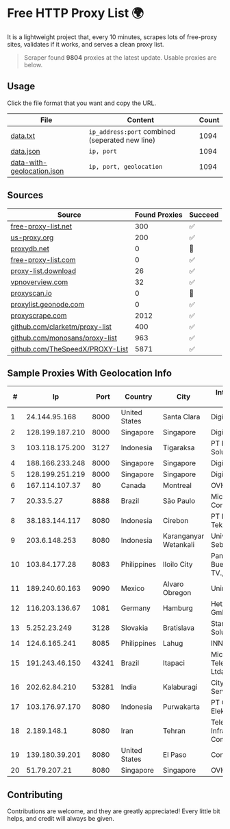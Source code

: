 
# Free HTTP Proxy List 🌍

It is a lightweight project that, every 10 minutes, scrapes lots of free-proxy sites, validates if it works, and serves a clean proxy list.


> Scraper found **9804** proxies at the latest update. Usable proxies are below.

## Usage

Click the file format that you want and copy the URL.


|File|Content|Count|
|----|-------|-----|
|[data.txt](https://raw.githubusercontent.com/themiralay/Proxy-List-World/master/data.txt)|`ip_address:port` combined (seperated new line)|1094|
|[data.json](https://raw.githubusercontent.com/themiralay/Proxy-List-World/master/data.json)|`ip, port`|1094|
|[data-with-geolocation.json](https://raw.githubusercontent.com/themiralay/Proxy-List-World/master/data-with-geolocation.json)|`ip, port, geolocation`|1094|

## Sources

|Source|Found Proxies|Succeed|
|------|-------------|-------|
|[free-proxy-list.net](https://free-proxy-list.net)|300|✅|
|[us-proxy.org](https://www.us-proxy.org)|200|✅|
|[proxydb.net](http://proxydb.net)|0|🚫|
|[free-proxy-list.com](https://free-proxy-list.com/?page=&port=&type%5B%5D=http&type%5B%5D=https&up_time=0&search=Search)|0|✅|
|[proxy-list.download](https://www.proxy-list.download/HTTP)|26|✅|
|[vpnoverview.com](https://vpnoverview.com/privacy/anonymous-browsing/free-proxy-servers)|32|✅|
|[proxyscan.io](https://www.proxyscan.io)|0|🚫|
|[proxylist.geonode.com](https://proxylist.geonode.com/api/proxy-list?limit=300&page=1&sort_by=lastChecked&sort_type=desc&protocols=http,https)|0|✅|
|[proxyscrape.com](https://api.proxyscrape.com/v2/?request=displayproxies&protocol=http&timeout=10000&country=all&ssl=all&anonymity=all)|2012|✅|
|[github.com/clarketm/proxy-list](https://raw.githubusercontent.com/clarketm/proxy-list/master/proxy-list-raw.txt)|400|✅|
|[github.com/monosans/proxy-list](https://raw.githubusercontent.com/monosans/proxy-list/main/proxies/http.txt)|963|✅|
|[github.com/TheSpeedX/PROXY-List](https://raw.githubusercontent.com/TheSpeedX/PROXY-List/master/http.txt)|5871|✅|


## Sample Proxies With Geolocation Info

|#|Ip|Port|Country|City|Internet Service Provider|
|-|--|----|-------|----|-------------------------|
|1|24.144.95.168|8000|United States|Santa Clara|DigitalOcean, LLC|
|2|128.199.187.210|8000|Singapore|Singapore|DigitalOcean, LLC|
|3|103.118.175.200|3127|Indonesia|Tigaraksa|PT Perwira Media Solusi|
|4|188.166.233.248|8000|Singapore|Singapore|DigitalOcean, LLC|
|5|128.199.251.219|8000|Singapore|Singapore|DigitalOcean, LLC|
|6|167.114.107.37|80|Canada|Montreal|OVH SAS|
|7|20.33.5.27|8888|Brazil|São Paulo|Microsoft Corporation|
|8|38.183.144.117|8080|Indonesia|Cirebon|PT Ikhlas Cipta Teknologi|
|9|203.6.148.253|8080|Indonesia|Karanganyar Wetankali|Universitas Sebelas Maret, y|
|10|103.84.177.28|8083|Philippines|Iloilo City|Panay Broadband / Buenavista Cable TV., Inc.|
|11|189.240.60.163|9090|Mexico|Alvaro Obregon|Uninet S.A. de C.V.|
|12|116.203.136.67|1081|Germany|Hamburg|Hetzner Online GmbH|
|13|5.252.23.249|3128|Slovakia|Bratislava|Stark Industries Solutions LTD|
|14|124.6.165.241|8085|Philippines|Lahug|INNOVE|
|15|191.243.46.150|43241|Brazil|Itapaci|Microturbo Telecomunicacoes Ltda-me|
|16|202.62.84.210|53281|India|Kalaburagi|CityOnline Services Ltd|
|17|103.176.97.170|8080|Indonesia|Purwakarta|PT Global Sarana Elektronika|
|18|2.189.148.1|8080|Iran|Tehran|Telecommunication Infrastructure Company|
|19|139.180.39.201|8080|United States|El Paso|Conterra|
|20|51.79.207.21|8080|Singapore|Singapore|OVH SAS|



## Contributing

Contributions are welcome, and they are greatly appreciated! Every
little bit helps, and credit will always be given.

